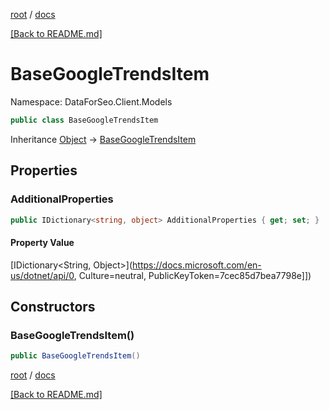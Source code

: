 [root](./../ "root") / [docs](./ "docs")

[[Back to README.md]](./../README.md "[Back to README.md]")

# BaseGoogleTrendsItem

Namespace: DataForSeo.Client.Models

```csharp
public class BaseGoogleTrendsItem
```

Inheritance [Object](https://docs.microsoft.com/en-us/dotnet/api/Object) → [BaseGoogleTrendsItem](./BaseGoogleTrendsItem.md)

## Properties

### **AdditionalProperties**

```csharp
public IDictionary<string, object> AdditionalProperties { get; set; }
```

#### Property Value

[IDictionary&lt;String, Object&gt;](https://docs.microsoft.com/en-us/dotnet/api/0, Culture=neutral, PublicKeyToken=7cec85d7bea7798e]])<br>

## Constructors

### **BaseGoogleTrendsItem()**

```csharp
public BaseGoogleTrendsItem()
```

[root](./../ "root") / [docs](./ "docs")

[[Back to README.md]](./../README.md "[Back to README.md]")